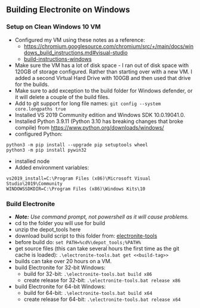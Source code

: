 ## Building Electronite on Windows
### Setup on Clean Windows 10 VM
- Configured my VM using these notes as a reference:
    - https://chromium.googlesource.com/chromium/src/+/main/docs/windows_build_instructions.md#visual-studio
    - [build-instructions-windows](../build-instructions-windows.md)
- Make sure the VM has a lot of disk space - I ran out of disk space with 120GB of storage configured.  Rather than starting over with a new VM.  I added a second Virtual Hard Drive with 100GB and then used that drive for the builds.
- Make sure to add exception to the build folder for Windows defender, or it will delete a couple of the build files.
- Add to git support for long file names: `git config --system core.longpaths true`
- Installed VS 2019 Community edition and Windows SDK 10.0.19041.0.
- Installed Python 3.9.11 (Python 3.10 has breaking changes that broke compile) from https://www.python.org/downloads/windows/
- configured Python:
```
python3 -m pip install --upgrade pip setuptools wheel
python3 -m pip install pywin32
```
- installed node
- Added environment variables:
```
vs2019_install=C:\Program Files (x86)\Microsoft Visual Studio\2019\Community
WINDOWSSDKDIR=C:\Program Files (x86)\Windows Kits\10
```

### Build Electronite
- _**Note:** Use command prompt, not powershell as it will cause problems._
- cd to the folder you will use for build
- unzip the depot_tools here
- download build script to this folder from: [electronite-tools](electronite-tools.bat)
- before build do: `set PATH=%cd%\depot_tools;%PATH%`
- get source files (this can take several hours the first time as the git cache is loaded): `.\electronite-tools.bat get <<build-tag>>`
- builds can take over 20 hours on a VM.
- build Electronite for 32-bit Windows:
    - build for 32-bit: `.\electronite-tools.bat build x86`
    - create release for 32-bit: `.\electronite-tools.bat release x86`
- build Electronite for 64-bit Windows:
    - build for 64-bit: `.\electronite-tools.bat build x64`
    - create release for 64-bit: `.\electronite-tools.bat release x64`

